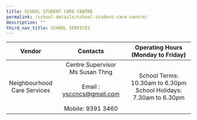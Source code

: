 ```yaml
---
title: SCHOOL STUDENT CARE CENTRE
permalink: /school-details/school-student-care-centre/
description: ""
third_nav_title: SCHOOL SERVICES
---
```


| Vendor | Contacts | Operating Hours<br>(Monday to Friday) |
|:--------------:|:----------:|:---------:|
| Neighbourhood<br>Care Services | Centre Supervisor<br>Ms Susan Thng<br><br>Email : ysccncs@gmail.com<br><br>Mobile: 9391 3460 | School Terms: 10.30am to 6.30pm <br>School Holidays: 7.30am to 6.30pm |